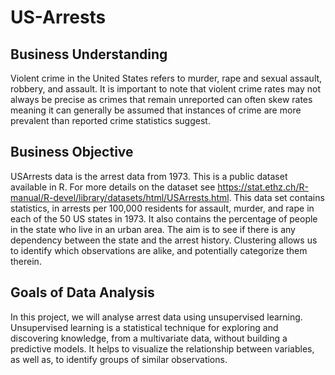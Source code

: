 # US-Arrests
## Business Understanding
Violent crime in the United States refers to murder, rape and sexual assault, robbery, and assault. It is important to note that violent crime rates may not always be precise as crimes that remain unreported can often skew rates meaning it can generally be assumed that instances of crime are more prevalent than reported crime statistics suggest.

## Business Objective
USArrests data is the arrest data from 1973. This is a public dataset available in R. For more details on the dataset see https://stat.ethz.ch/R-manual/R-devel/library/datasets/html/USArrests.html. This data set contains statistics, in arrests per 100,000 residents for assault, murder, and rape in each of the 50 US states in 1973. It also contains the percentage of people in the state who live in an urban area. The aim is to see if there is any dependency between the state and the arrest history. Clustering allows us to identify which observations are alike, and potentially categorize them therein.

## Goals of Data Analysis
In this project, we will analyse arrest data using unsupervised learning. Unsupervised learning is a statistical technique for exploring and discovering knowledge, from a multivariate data, without building a predictive models. It helps to visualize the relationship between variables, as well as, to identify groups of similar observations.
